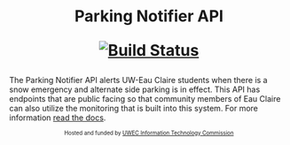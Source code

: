<h1 align="center">
Parking Notifier API

[![Build Status](https://travis-ci.org/UWEC-ITC/parkingNotifier-API.svg?branch=dev)](https://travis-ci.org/UWEC-ITC/parkingNotifier-API)
</h1>



The Parking Notifier API alerts UW-Eau Claire students when there is a snow emergency and alternate side parking is in effect. This API has endpoints that are public facing so that community members of Eau Claire can also utilize the monitoring that is built into this system. For more information [read the docs](docs/README.md).



<div align="center"><sup><sub align="center">Hosted and funded by <a href="http://www.uwec.edu/StudentSenate/commissions/itc/">UWEC Information Technology Commission</a></sub></sup></div>
